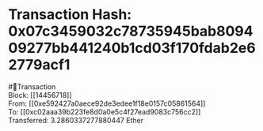 
Transaction Hash: 0x07c3459032c78735945bab809409277bb441240b1cd03f170fdab2e62779acf1
====================================================================================
  
#💸Transaction  
Block: [[14456718]]  
From: [[0xe592427a0aece92de3edee1f18e0157c05861564]]  
To: [[0xc02aaa39b223fe8d0a0e5c4f27ead9083c756cc2]]  
Transferred: 3.2860337277880447 Ether